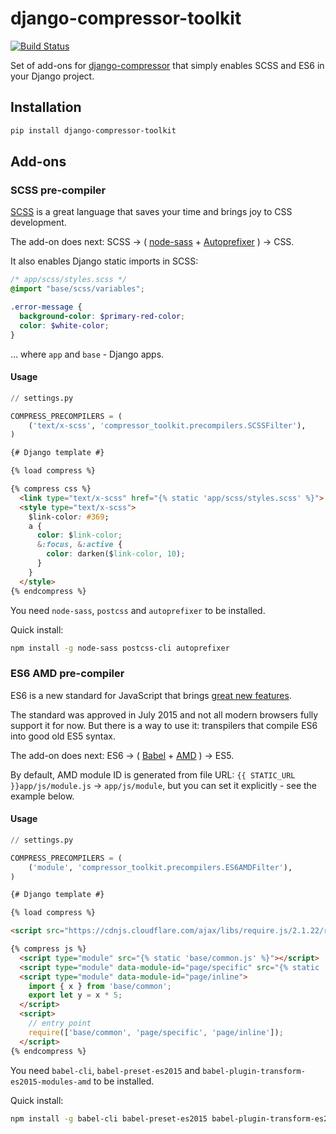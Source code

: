 # django-compressor-toolkit

[![Build Status](https://travis-ci.org/kottenator/django-compressor-toolkit.svg?branch=master)](https://travis-ci.org/kottenator/django-compressor-toolkit)

Set of add-ons for [django-compressor](https://github.com/django-compressor/django-compressor/)
that simply enables SCSS and ES6 in your Django project.

## Installation

```sh
pip install django-compressor-toolkit
```

## Add-ons

### SCSS pre-compiler

[SCSS](http://sass-lang.com/) is a great language that saves your time and brings joy to CSS development.

The add-on does next:
SCSS → (
[node-sass](https://github.com/sass/node-sass) +
[Autoprefixer](https://github.com/postcss/autoprefixer)
) → CSS.

It also enables Django static imports in SCSS:

```scss
/* app/scss/styles.scss */
@import "base/scss/variables";

.error-message {
  background-color: $primary-red-color;
  color: $white-color;
}
```

… where `app` and `base` - Django apps.

#### Usage

```py
// settings.py

COMPRESS_PRECOMPILERS = (
    ('text/x-scss', 'compressor_toolkit.precompilers.SCSSFilter'),
)
```

```html
{# Django template #}

{% load compress %}

{% compress css %}
  <link type="text/x-scss" href="{% static 'app/scss/styles.scss' %}">
  <style type="text/x-scss">
    $link-color: #369;
    a {
      color: $link-color;
      &:focus, &:active {
        color: darken($link-color, 10);
      }
    }
  </style>
{% endcompress %}
```

You need `node-sass`, `postcss` and `autoprefixer` to be installed.

Quick install:

```sh
npm install -g node-sass postcss-cli autoprefixer
```

### ES6 AMD pre-compiler

ES6 is a new standard for JavaScript that brings
[great new features](https://hacks.mozilla.org/category/es6-in-depth/).

The standard was approved in July 2015 and not all modern browsers fully support it for now.
But there is a way to use it: transpilers that compile ES6 into good old ES5 syntax.

The add-on does next:
ES6 → (
[Babel](https://github.com/sass/node-sass) +
[AMD](https://github.com/amdjs/amdjs-api/blob/master/AMD.md)
) → ES5.

By default, AMD module ID is generated from file URL:
`{{ STATIC_URL }}app/js/module.js` → `app/js/module`,
but you can set it explicitly - see the example below.

#### Usage

```py
// settings.py

COMPRESS_PRECOMPILERS = (
    ('module', 'compressor_toolkit.precompilers.ES6AMDFilter'),
)
```

```html
{# Django template #}

{% load compress %}

<script src="https://cdnjs.cloudflare.com/ajax/libs/require.js/2.1.22/require.js"></script>

{% compress js %}
  <script type="module" src="{% static 'base/common.js' %}"></script>
  <script type="module" data-module-id="page/specific" src="{% static 'app/specific.js' %}"></script>
  <script type="module" data-module-id="page/inline">
    import { x } from 'base/common';
    export let y = x * 5;
  </script>
  <script>
    // entry point
    require(['base/common', 'page/specific', 'page/inline']);
  </script>
{% endcompress %}
```

You need `babel-cli`, `babel-preset-es2015` and `babel-plugin-transform-es2015-modules-amd` to be installed.

Quick install:

```sh
npm install -g babel-cli babel-preset-es2015 babel-plugin-transform-es2015-modules-amd
```
